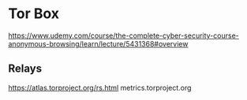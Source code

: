 # Tor Box


https://www.udemy.com/course/the-complete-cyber-security-course-anonymous-browsing/learn/lecture/5431368#overview

## Relays

https://atlas.torproject.org/rs.html
metrics.torproject.org
